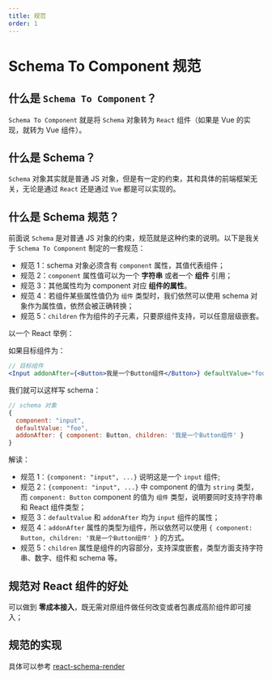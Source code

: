 ```yaml
---
title: 规范
order: 1
---
```


# Schema To Component 规范

## 什么是 `Schema To Component`？

`Schema To Component` 就是将 `Schema` 对象转为 `React` 组件（如果是 Vue 的实现，就转为 Vue 组件）。

## 什么是 Schema？

`Schema` 对象其实就是普通 JS 对象，但是有一定的约束，其和具体的前端框架无关，无论是通过 `React` 还是通过 `Vue` 都是可以实现的。

## 什么是 Schema 规范？

前面说 `Schema` 是对普通 JS 对象的约束，规范就是这种约束的说明。以下是我关于 `Schema To Component` 制定的一套规范：

- 规范 1：schema 对象必须含有 `component` 属性，其值代表组件；
- 规范 2：`component` 属性值可以为一个 **字符串** 或者一个 **组件** 引用；
- 规范 3：其他属性均为 component 对应 **组件的属性**。
- 规范 4：若组件某些属性值仍为 `组件` 类型时，我们依然可以使用 schema 对象作为属性值，依然会被正确转换；
- 规范 5：`children` 作为组件的子元素，只要原组件支持，可以任意层级嵌套。

以一个 React 举例：

如果目标组件为：

```jsx | pure
// 目标组件
<Input addonAfter={<Button>我是一个Button组件</Button>} defaultValue="foo" />
```

我们就可以这样写 schema：

```js | pure
// schema 对象
{
  component: "input",
  defaultValue: "foo",
  addonAfter: { component: Button, children: '我是一个Button组件' }
}
```

解读：

- 规范 1：`{component: "input", ...}` 说明这是一个 `input` 组件;
- 规范 2：`{component: "input", ...}` 中 component 的值为 `string` 类型，而 `component: Button` component 的值为 `组件` 类型，说明要同时支持字符串和 React 组件类型；
- 规范 3：`defaultValue` 和 `addonAfter` 均为 `input` 组件的属性；
- 规范 4：`addonAfter` 属性的类型为组件，所以依然可以使用 `{ component: Button, children: '我是一个Button组件' }` 的方式。
- 规范 5：`children` 属性是组件的内容部分，支持深度嵌套，类型方面支持字符串、数字、组件和 schema 等。

## 规范对 React 组件的好处

可以做到 **零成本接入**，既无需对原组件做任何改变或者包裹成高阶组件即可接入；

## 规范的实现

具体可以参考 [react-schema-render](https://dream2023.gitee.io/react-schema-render/)
